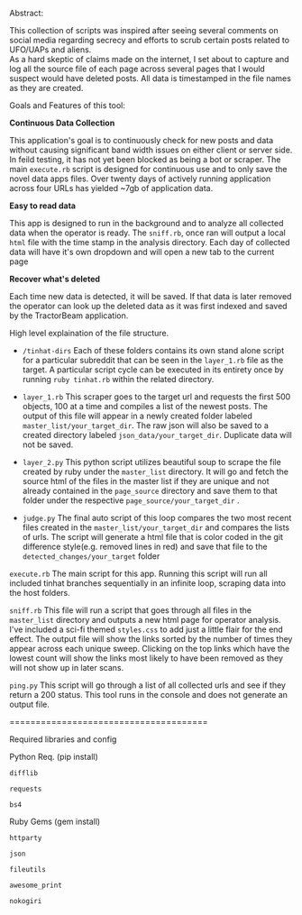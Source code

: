 Abstract:

This collection of scripts was inspired after seeing several comments on social media regarding secrecy and efforts to scrub certain posts related to UFO/UAPs and aliens.  
As a hard skeptic of claims made on the internet, I set about to capture and log all the source file of each page across several pages that I would suspect would have deleted posts.
All data is timestamped in the file names as they are created.

Goals and Features of this tool:

**Continuous Data Collection**

This application's goal is to continuously check for new posts and data without causing significant band width issues on either client or server side.  In feild testing, it has not yet been blocked as being a bot or scraper. The main `execute.rb` script is designed for continuous use and to only save the novel data apps files.  Over twenty days of actively running application across four URLs has yielded ~7gb of application data.

**Easy to read data**

This app is designed to run in the background and to analyze all collected data when the operator is ready.  The `sniff.rb`, once ran will output a local `html` file with the time stamp in the analysis directory.  Each day of collected data will have it's own dropdown and will open a new tab to the current page
    
**Recover what's deleted**

Each time new data is detected, it will be saved.  If that data is later removed the operator can look up the deleted data as it was first indexed and saved by the TractorBeam application.




High level explaination of the file structure.

- `/tinhat-dirs`
  Each of these folders contains its own stand alone script for a particular subreddit that can be seen in the `layer_1.rb` file as the target.
  A particular script cycle can be executed in its entirety once by running `ruby tinhat.rb` within the related directory.
    
 - `layer_1.rb`
      This scraper goes to the target url and requests the first 500 objects, 100 at a time and compiles a list of the newest posts.  The output of this file will
      appear in a newly created folder labeled `master_list/your_target_dir`.  The raw json will also be saved to a created directory labeled `json_data/your_target_dir`. 
      Duplicate data will not be saved. 
			
 - `layer_2.py`
      This python script utilizes beautiful soup to scrape the file created by ruby under the `master_list` directory.  It will go and fetch the source html of the files in the master 
      list if they are unique and not already contained in the `page_source` directory and save them to that folder under the respective `page_source/your_target_dir` .  
			
 - `judge.py`
      The final auto script of this loop compares the two most recent files created in the `master_list/your_target_dir` and compares the lists of urls.  The script will generate a html file
      that is color coded in the git difference style(e.g. removed lines in red) and save that file to the `detected_changes/your_target` folder



`execute.rb`
  The main script for this app.  Running this script will run all included tinhat branches sequentially in an infinite loop, scraping data into the host folders.

`sniff.rb`
  This file will run a script that goes through all files in the `master_list` directory and outputs a new html page for operator analysis.  I've included a sci-fi themed `styles.css`
  to add just a little flair for the end effect.  The output file will show the links sorted by the number of times they appear across each unique sweep.  Clicking on the top links
  which have the lowest count will show the links most likely to have been removed as they will not show up in later scans.

`ping.py`
  This script will go through a list of all collected urls and see if they return a 200 status.  This tool runs in the console and does not generate an output file.



======================================

Required libraries and config

Python Req. (pip install)

    difflib
		
    requests
		
    bs4


Ruby Gems (gem install)

    httparty
		
    json
		
    fileutils
		
    awesome_print
		
    nokogiri
